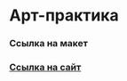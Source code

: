 <head>
  <title>TIT</title>
  <style>
   .line {
    border-bottom: 1px solid #black;
   }
  </style>
 </head>
 <body>
  <h1>Арт-практика</h1>
  <div class="line"></div>
  <h3>Ссылка на макет</h3>
  <a href="https://www.figma.com/file/LHR4oNFsXR2h2OuQXIb7pB/TIT-MAKET?type=design&node-id=0%3A1&mode=design&t=l7QhJOlcRhQEi4z5-1">
  <div class="line"></div>
  <h3>Ссылка на сайт</h3>
  <a href="https://hsefedorkuznetsov.github.io/TIT/">
 </body>    
</html>

